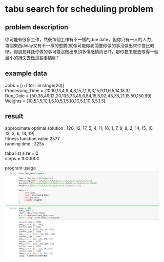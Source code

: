 # tabu search for scheduling problem<br>
## problem description
你可能有很多工作，然後每個工作有不一樣的due date，但你只有一人的人力，每個東西delay又有不一樣的懲罰(就像可能你老闆要你做的事沒做出來你會比較慘，你朋友拜託你做的事可能沒做出來頂多傷感情而已?)，那你要怎麼去取得一個最小的損失去做這些事情呢?
## example data
Jobs = [i+1 for i in range(20)]<br>
Processing_Time = [10,10,13,4,9,4,8,15,7,1,9,3,15,9,11,6,5,14,18,3]<br>
Due_Date = [50,38,49,12,20,105,73,45,6,64,15,6,92,43,78,21,15,50,150,99]<br>
Weights = [10,5,1,5,10,1,5,10,5,1,5,10,10,5,1,10,5,5,1,5]<br>
## result
approximate optimal solution : [20, 12, 17, 5, 4, 11, 16, 1, 7, 9, 8, 2, 14, 15, 10, 13, 3, 6, 18, 19]<br>
fitness function value 2577<br>
running time : 325s<br>

tabu list size = 0<br>
steps = 1000000<br>

program usage<br>
<img src="usage.png">
